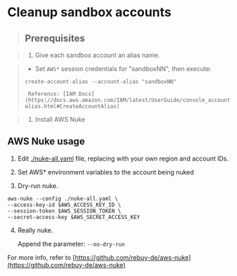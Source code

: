 # Cleanup sandbox accounts

> ## Prerequisites

> 1. Give each sandbox account an alias name.

>    * Set ```AWS*``` session credentials for "sandboxNN", then execute: 
> ```
> create-account-alias --account-alias "sandboxNN"
> ```
>      Reference: [IAM Docs](https://docs.aws.amazon.com/IAM/latest/UserGuide/console_account-alias.html#CreateAccountAlias)

> 1. Install AWS Nuke
  

## AWS Nuke usage

1. Edit [./nuke-all.yaml]() file, replacing with your own region and account IDs.

2. Set AWS* environment variables to the account being nuked

3. Dry-run nuke.  
  
  ```
aws-nuke --config ./nuke-all.yaml \
--access-key-id $AWS_ACCESS_KEY_ID \
--session-token $AWS_SESSION_TOKEN \
--secret-access-key $AWS_SECRET_ACCESS_KEY

  ```
4. Really nuke. 
   
   Append the parameter: ```--no-dry-run```


For more info, refer to [https://github.com/rebuy-de/aws-nuke](https://github.com/rebuy-de/aws-nuke)
